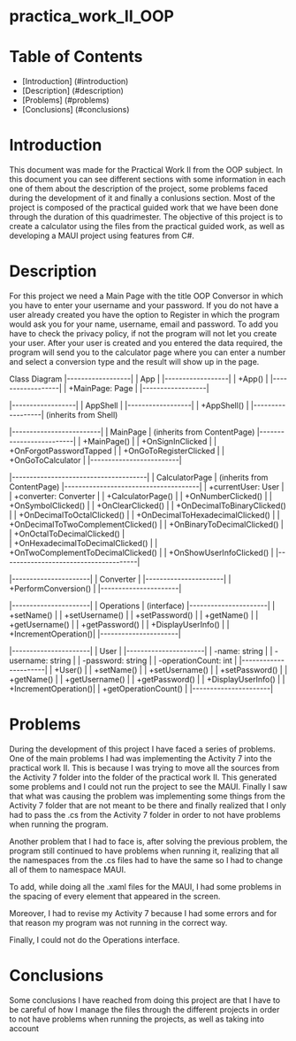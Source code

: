 # practica_work_II_OOP

# Table of Contents

- [Introduction] (#introduction)
- [Description] (#description)
- [Problems] (#problems)
- [Conclusions] (#conclusions)

# Introduction
This document was made for the Practical Work II from the OOP subject.
In this document you can see different sections with some information in each one of them about the description of the project, some problems faced during the development of it and finally a conlusions section.
Most of the project is composed of the practical guided work that we have been done through the duration of this quadrimester. The objective of this project is to create a calculator using the files from the practical guided work, as well as developing a MAUI project using features from C#. 

# Description
For this project we need a Main Page with the title OOP Conversor in which you have to enter your username and your password. If you do not have a user already created you have the option to Register in which the program would ask you for your name, username, email and password. To add you have to check the privacy policy, if not the program will not let you create your user.
After your user is created and you entered the data required, the program will send you to the calculator page where you can enter a number and select a conversion type and the result will show up in the page.



Class Diagram
|------------------|
|       App        |
|------------------|
| +App()           |
|------------------|
| +MainPage: Page  |
|------------------|

|------------------|
|     AppShell     |
|------------------|
| +AppShell()      |
|------------------|
(inherits from Shell)


|-------------------------|
|        MainPage         | (inherits from ContentPage)
|-------------------------|
| +MainPage()             |
| +OnSignInClicked        |
| +OnForgotPasswordTapped |
| +OnGoToRegisterClicked  |
| +OnGoToCalculator       |
|-------------------------|



|--------------------------------------|
|            CalculatorPage            | (inherits from ContentPage)
|--------------------------------------|
| +currentUser: User                   |
| +converter: Converter                |
| +CalculatorPage()                    |
| +OnNumberClicked()                   |
| +OnSymbolClicked()                   |
| +OnClearClicked()                    |
| +OnDecimalToBinaryClicked()          |
| +OnDecimalToOctalClicked()           |
| +OnDecimalToHexadecimalClicked()     |
| +OnDecimalToTwoComplementClicked()   |
| +OnBinaryToDecimalClicked()          |
| +OnOctalToDecimalClicked()           |  
| +OnHexadecimalToDecimalClicked()     |
| +OnTwoComplementToDecimalClicked()   |
| +OnShowUserInfoClicked()             |
|--------------------------------------|



|----------------------|
|      Converter       |
|----------------------|
| +PerformConversion() |
|----------------------|


|----------------------|
|      Operations      | (interface)
|----------------------|
| +setName()           |
| +setUsername()       |
| +setPassword()       |
| +getName()           |
| +getUsername()       |
| +getPassword()       |
| +DisplayUserInfo()   |
| +IncrementOperation()|
|----------------------|


|----------------------|
|        User          |
|----------------------|
| -name: string        |
| -username: string    |
| -password: string    |
| -operationCount: int |
|----------------------|
| +User()              |
| +setName()           |
| +setUsername()       |
| +setPassword()       |
| +getName()           |
| +getUsername()       |
| +getPassword()       |
| +DisplayUserInfo()   |
| +IncrementOperation()|
| +getOperationCount() |
|----------------------|



# Problems
During the development of this project I have faced a series of problems.
One of the main problems I had was implementing the Activity 7 into the practical work II. This is because I was trying to move all the sources from the Activity 7 folder into the folder of the practical work II. This generated some problems and I could not run the project to see the MAUI. Finally I saw that what was causing the problem was implementing some things from the Activity 7 folder that are not meant to be there and finally realized that I only had to pass the .cs from the Activity 7 folder in order to not have problems when running the program.

Another problem that I had to face is, after solving the previous problem, the program still continued to have problems when running it, realizing that all the namespaces from the .cs files had to have the same so I had to change all of them to namespace MAUI.

To add, while doing all the .xaml files for the MAUI, I had some problems in the spacing of every element that appeared in the screen.


Moreover, I had to revise my Activity 7 because I had some errors and for that reason my program was not running in the correct way.

Finally, I could not do the Operations interface.

# Conclusions
Some conclusions I have reached from doing this project are that I have to be careful of how I manage the files through the different projects in order to not have problems when running the projects, as well as taking into account
